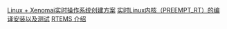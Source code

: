 [Linux + Xenomai实时操作系统创建方案](http://www.elecfans.com/d/1309944.html)
[实时Linux内核（PREEMPT_RT）的编译安装以及测试](https://blog.csdn.net/v6543210/article/details/80941906)
[RTEMS 介绍](https://blog.csdn.net/ds1130071727/article/details/79704639)